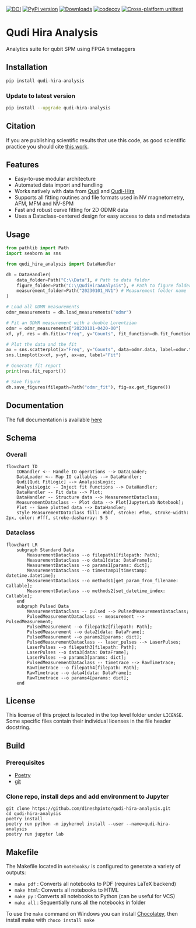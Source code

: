[![DOI](https://zenodo.org/badge/288670453.svg)](https://zenodo.org/badge/latestdoi/288670453)
[![PyPi version](https://img.shields.io/pypi/v/qudi-hira-analysis)](https://pypi.python.org/pypi/qudi-hira-analysis/)
[![Downloads](https://pepy.tech/badge/qudi-hira-analysis)](https://pepy.tech/project/qudi-hira-analysis)
[![codecov](https://codecov.io/gh/dineshpinto/qudi-hira-analysis/branch/main/graph/badge.svg?token=FMXDAYW8DW)](https://codecov.io/gh/dineshpinto/qudi-hira-analysis)
[![Cross-platform unittest](https://github.com/dineshpinto/qudi-hira-analysis/actions/workflows/cross-platform-unittest.yml/badge.svg)](https://github.com/dineshpinto/qudi-hira-analysis/actions/workflows/cross-platform-unittest.yml)

# Qudi Hira Analysis

Analytics suite for qubit SPM using FPGA timetaggers

## Installation

```bash
pip install qudi-hira-analysis
```

### Update to latest version

```bash
pip install --upgrade qudi-hira-analysis
```

## Citation

If you are publishing scientific results that use this code, as good scientific practice you
should cite [this work]((https://doi.org/10.5281/zenodo.7604670)).

## Features

- Easy-to-use modular architecture
- Automated data import and handling
- Works natively with data from [Qudi](https://github.com/Ulm-IQO/qudi)
  and [Qudi-Hira](https://github.com/projecthira/qudi-hira)
- Supports all fitting routines and file formats used in NV magnetometry, AFM, MFM and NV-SPM
- Fast and robust curve fitting for 2D ODMR data
- Uses a Dataclass-centered design for easy access to data and metadata

## Usage

```python
from pathlib import Path
import seaborn as sns

from qudi_hira_analysis import DataHandler

dh = DataHandler(
    data_folder=Path("C:\\Data"), # Path to data folder
    figure_folder=Path("C:\\QudiHiraAnalysis"), # Path to figure folder
    measurement_folder=Path("20230101_NV1") # Measurement folder name
)

# Load all ODMR measurements
odmr_measurements = dh.load_measurements("odmr")

# Fit an ODMR measurement with a double Lorentzian
odmr = odmr_measurements["20230101-0420-00"]
xf, yf, res = dh.fit(x="Freq", y="Counts", fit_function=dh.fit_function.doublelorentzian, data=odmr.data)

# Plot the data and the fit
ax = sns.scatterplot(x="Freq", y="Counts", data=odmr.data, label=odmr.timestamp)
sns.lineplot(x=xf, y=yf, ax=ax, label="Fit")

# Generate fit report
print(res.fit_report())

# Save figure
dh.save_figures(filepath=Path("odmr_fit"), fig=ax.get_figure())
```

## Documentation

The full documentation is available [here](https://dineshpinto.github.io/qudi-hira-analysis/)

## Schema

### Overall

```mermaid
flowchart TD
    IOHandler <-- Handle IO operations --> DataLoader;
    DataLoader <-- Map IO callables --> DataHandler;
    Qudi[Qudi FitLogic] --> AnalysisLogic;
    AnalysisLogic -- Inject fit functions --> DataHandler;
    DataHandler -- Fit data --> Plot;
    DataHandler -- Structure data --> MeasurementDataclass;
    MeasurementDataclass -- Plot data --> Plot[JupyterLab Notebook];
    Plot -- Save plotted data --> DataHandler;
    style MeasurementDataclass fill: #bbf, stroke: #f66, stroke-width: 2px, color: #fff, stroke-dasharray: 5 5
```

### Dataclass

```mermaid
flowchart LR
    subgraph Standard Data
        MeasurementDataclass --o filepath1[filepath: Path];
        MeasurementDataclass --o data1[data: DataFrame];
        MeasurementDataclass --o params1[params: dict];
        MeasurementDataclass --o timestamp1[timestamp: datetime.datetime];
        MeasurementDataclass --o methods1[get_param_from_filename: Callable];
        MeasurementDataclass --o methods2[set_datetime_index: Callable];
    end
    subgraph Pulsed Data
        MeasurementDataclass -- pulsed --> PulsedMeasurementDataclass;
        PulsedMeasurementDataclass -- measurement --> PulsedMeasurement;
        PulsedMeasurement --o filepath2[filepath: Path];
        PulsedMeasurement --o data2[data: DataFrame];
        PulsedMeasurement --o params2[params: dict];
        PulsedMeasurementDataclass -- laser_pulses --> LaserPulses;
        LaserPulses --o filepath3[filepath: Path];
        LaserPulses --o data3[data: DataFrame];
        LaserPulses --o params3[params: dict];
        PulsedMeasurementDataclass -- timetrace --> RawTimetrace;
        RawTimetrace --o filepath4[filepath: Path];
        RawTimetrace --o data4[data: DataFrame];
        RawTimetrace --o params4[params: dict];
    end
```

## License

This license of this project is located in the top level folder under `LICENSE`. Some specific files contain their
individual licenses in the file header docstring.

## Build

### Prerequisites

- [Poetry](https://python-poetry.org)
- [git](https://git-scm.com/downloads)

### Clone repo, install deps and add environment to Jupyter

```shell
git clone https://github.com/dineshpinto/qudi-hira-analysis.git
cd qudi-hira-analysis
poetry install
poetry run python -m ipykernel install --user --name=qudi-hira-analysis
poetry run jupyter lab
```

## Makefile

The Makefile located in `notebooks/` is configured to generate a variety of outputs:

+ `make pdf` : Converts all notebooks to PDF (requires LaTeX backend)
+ `make html`: Converts all notebooks to HTML
+ `make py`  : Converts all notebooks to Python (can be useful for VCS)
+ `make all` : Sequentially runs all the notebooks in folder

To use the `make` command on Windows you can install [Chocolatey](https://chocolatey.org/install), then
install make with `choco install make`
